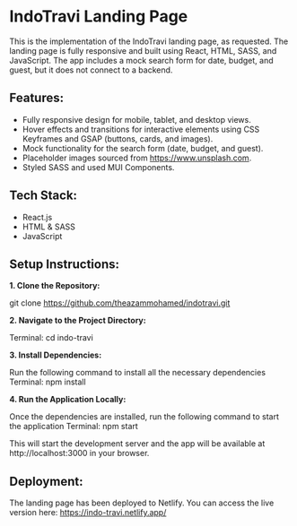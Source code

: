 # IndoTravi Landing Page

This is the implementation of the IndoTravi landing page, as requested. The landing page is fully responsive and built using React, HTML, SASS, and JavaScript. The app includes a mock search form for date, budget, and guest, but it does not connect to a backend.

## Features:
- Fully responsive design for mobile, tablet, and desktop views.
- Hover effects and transitions for interactive elements using CSS Keyframes and GSAP (buttons, cards, and images).
- Mock functionality for the search form (date, budget, and guest).
- Placeholder images sourced from https://www.unsplash.com.
- Styled SASS and used MUI Components.

## Tech Stack:
- React.js
- HTML & SASS
- JavaScript

## Setup Instructions:

**1. Clone the Repository:**

git clone https://github.com/theazammohamed/indotravi.git



**2. Navigate to the Project Directory:**

Terminal: cd indo-travi



**3. Install Dependencies:**

Run the following command to install all the necessary dependencies
Terminal: npm install



**4. Run the Application Locally:**

Once the dependencies are installed, run the following command to start the application
Terminal: npm start

This will start the development server and the app will be available at http://localhost:3000 in your browser.


## Deployment:

The landing page has been deployed to Netlify. You can access the live version here: https://indo-travi.netlify.app/

